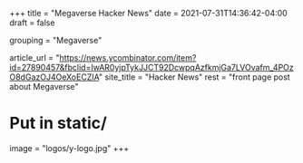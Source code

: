 +++
title = "Megaverse Hacker News"
date = 2021-07-31T14:36:42-04:00
draft = false

grouping = "Megaverse"

article_url = "https://news.ycombinator.com/item?id=27890457&fbclid=IwAR0yjpTykJJCT92DcwpqAzfkmjGa7LVOvafm_4POzO8dGazOJ4OeXoECZIA"
site_title = "Hacker News"
rest = "front page post about Megaverse"

# Put in static/
image = "logos/y-logo.jpg"
+++
